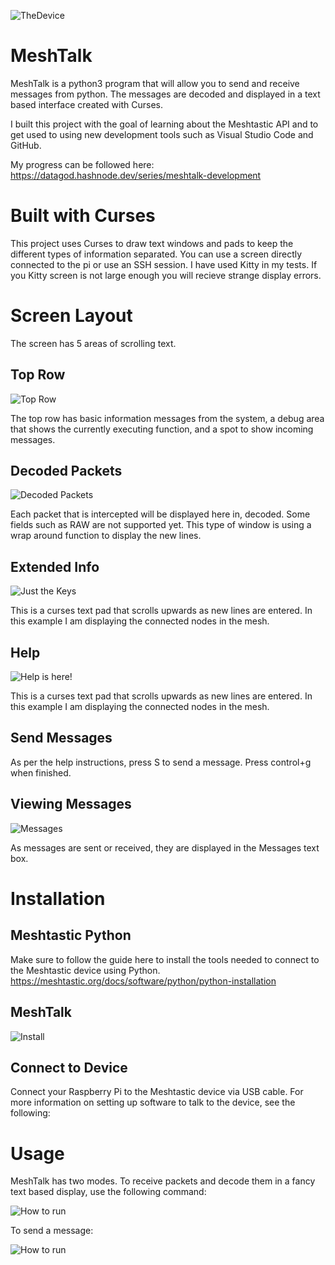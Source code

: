 ![TheDevice](https://github.com/datagod/meshtalk/blob/main/pics/Meshtastic%20device%20raspberry%20pi.jpg?raw=true "Top Row")


# MeshTalk
MeshTalk is a python3 program that will allow you to send and receive messages from python. The messages are decoded and displayed in a text based interface created with Curses.

I built this project with the goal of learning about the Meshtastic API and to get used to using new development tools such as Visual Studio Code and GitHub.

My progress can be followed here:  https://datagod.hashnode.dev/series/meshtalk-development


# Built with Curses
This project uses Curses to draw text windows and pads to keep the different types of information separated.  You can use a screen directly connected to the pi or use an SSH session.  I have used Kitty in my tests.  If you Kitty screen is not large enough you will recieve strange display errors.


# Screen Layout
The screen has 5 areas of scrolling text.


## Top Row
![Top Row](https://github.com/datagod/meshtalk/blob/main/pics/Meshtalk%20messages.jpg?raw=true "Top Row")

The top row has basic information messages from the system, a debug area that shows the currently executing function, and a spot to show incoming messages.


## Decoded Packets
![Decoded Packets](https://github.com/datagod/meshtalk/blob/main/pics/Meshtalk%20packet.jpg?raw=true "Packet values")

Each packet that is intercepted will be displayed here in, decoded.  Some fields such as RAW are not supported yet.  This type of window is using a wrap around function to display the new lines.


## Extended Info
![Just the Keys](https://github.com/datagod/meshtalk/blob/main/pics/Meshtalk%20extended%20info.jpg?raw=true "Extended Info")

This is a curses text pad that scrolls upwards as new lines are entered.  In this example I am displaying the connected nodes in the mesh.


## Help
![Help is here!](https://github.com/datagod/meshtalk/blob/main/pics/Meshtalk%20help%20window%20send%20message.jpg?raw=true "Help")

This is a curses text pad that scrolls upwards as new lines are entered.  In this example I am displaying the connected nodes in the mesh.

## Send Messages
As per the help instructions, press S to send a message.  Press control+g when finished.

## Viewing Messages
![Messages](https://github.com/datagod/meshtalk/blob/main/pics/Meshtalk%20help%20window%20send%20message%202.jpg?raw=true "Messages")

As messages are sent or received, they are displayed in the Messages text box.  


# Installation

## Meshtastic Python
Make sure to follow the guide here to install the tools needed to connect to the Meshtastic device using Python.
https://meshtastic.org/docs/software/python/python-installation

## MeshTalk

![Install](https://github.com/datagod/meshtalk/blob/main/pics/MeshtalkInstall.jpg?raw=true "Install")

## Connect to Device
Connect your Raspberry Pi to the Meshtastic device via USB cable.
For more information on setting up software to talk to the device, see the following:



# Usage
MeshTalk has two modes.
To receive packets and decode them in a fancy text based display, use the following command:

![How to run](https://github.com/datagod/meshtalk/blob/main/pics/MeshtalkUsage1.jpg?raw=true "Usage")

To send a message: 

![How to run](https://github.com/datagod/meshtalk/blob/main/pics/MeshtalkSendMessage.jpg?raw=true "Usage")




